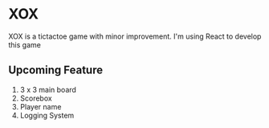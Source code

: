 # XOX 

XOX is a tictactoe game with minor improvement. I'm using React to develop this game

## Upcoming Feature

1. 3 x 3 main board
2. Scorebox
3. Player name
4. Logging System

